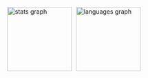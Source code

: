 <div style="display: flex; gap: 10px; flex-wrap: wrap;">
  <img src="https://github-readme-stats-clone-eta.vercel.app/api?username=triort&hide_title=false&hide_rank=true&show_icons=true&include_all_commits=true&count_private=true&disable_animations=false&theme=holi&locale=en&hide_border=false" height="150" alt="stats graph" />
  
  <img src="https://github-readme-stats-clone-eta.vercel.app/api/top-langs?username=triort&layout=donut&locale=en&hide_title=false&card_width=320&langs_count=5&theme=holi&hide_border=false&order=2" height="150" alt="languages graph" />
</div>
